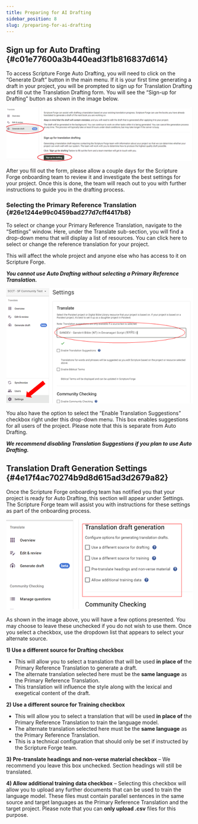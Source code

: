 ```yaml
---
title: Preparing for AI Drafting
sidebar_position: 8
slug: /preparing-for-ai-drafting
---
```




## **Sign up for Auto Drafting** {#c01e77600a3b440ead3f1b816837d614}


To access Scripture Forge Auto Drafting, you will need to click on the “Generate Draft” button in the main menu. If it is your first time generating a draft in your project, you will be prompted to sign up for Translation Drafting and fill out the Translation Drafting form. You will see the “Sign-up for Drafting” button as shown in the image below.


![](./2066867633.png)


After you fill out the form, please allow a couple days for the Scripture Forge onboarding team to review it and investigate the best settings for your project. Once this is done, the team will reach out to you with further instructions to guide you in the drafting process.


### **Selecting the Primary Reference Translation** {#26e1244e99c0459bad277d7cff4417b8}


To select or change your Primary Reference Translation, navigate to the “Settings” window. Here, under the Translate sub-section, you will find a drop-down menu that will display a list of resources. You can click here to select or change the reference translation for your project.


This will affect the whole project and anyone else who has access to it on Scripture Forge.


_**You cannot use Auto Drafting without selecting a Primary Reference Translation.**_


![](./6569010.png)


You also have the option to select the “Enable Translation Suggestions” checkbox right under this drop-down menu. This box enables suggestions for all users of the project. Please note that this is separate from Auto Drafting.


_**We recommend disabling Translation Suggestions if you plan to use Auto Drafting.**_


## **Translation Draft Generation Settings** {#4e17f4ac70274b9d8d615ad3d2679a82}


Once the Scripture Forge onboarding team has notified you that your project is ready for Auto Drafting, this section will appear under Settings. The Scripture Forge team will assist you with instructions for these settings as part of the onboarding process.


![](./1316957426.png)


As shown in the image above, you will have a few options presented. You may choose to leave these unchecked if you do not wish to use them. Once you select a checkbox, use the dropdown list that appears to select your alternate source.


**1) Use a different source for Drafting checkbox**

- This will allow you to select a translation that will be used **in place of** the Primary Reference Translation to generate a draft.
- The alternate translation selected here must be the **same language** as the Primary Reference Translation.
- This translation will influence the style along with the lexical and exegetical content of the draft.

**2) Use a different source for Training checkbox**

- This will allow you to select a translation that will be used **in place of** the Primary Reference Translation to train the language model.
- The alternate translation selected here must be the **same language** as the Primary Reference Translation.
- This is a technical configuration that should only be set if instructed by the Scripture Forge team.

**3) Pre-translate headings and non-verse material checkbox** – We recommend you leave this box unchecked. Section headings will still be translated.


**4) Allow additional training data checkbox** – Selecting this checkbox will allow you to upload any further documents that can be used to train the language model. These files must contain parallel sentences in the same source and target languages as the Primary Reference Translation and the target project. Please note that you can **only upload .csv** files for this purpose.

